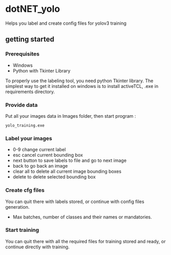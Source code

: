 # dotNET_yolo


Helps you label and create config files for yolov3 training


## getting started


### Prerequisites


* Windows
* Python with Tkinter Library

To properly use the labeling tool, you need python Tkinter library.
The simplest way to get it installed on windows is to install activeTCL, .exe in requirements directory.


### Provide data


Put all your images data in Images folder, then start program :

```
yolo_training.exe
```


### Label your images


* 0-9 change current label
* esc cancel current bounding box
* next button to save labels to file and go to next image
* back to go back an image
* clear all to delete all current image bounding boxes
* delete to delete selected bounding box


### Create cfg files


You can quit there with labels stored, or continue with config files generation.
* Max batches, number of classes and their names or mandatories.


### Start training


You can quit there with all the required files for training stored and ready, or continue directly with training.

